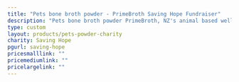 ```yaml
---
title: "Pets bone broth powder - PrimeBroth Saving Hope Fundraiser"
description: "Pets bone broth powder PrimeBroth, NZ's animal based wellness drink for pets"
type: custom
layout: products/pets-powder-charity
charity: Saving Hope
pgurl: saving-hope
pricesmalllink: ""
pricemediumlink: ""
pricelargelink: ""
---
```

